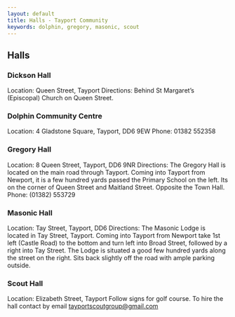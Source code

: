 ```yaml
---
layout: default
title: Halls - Tayport Community
keywords: dolphin, gregory, masonic, scout
---
```

## Halls

### Dickson Hall
Location: Queen Street, Tayport
Directions: Behind St Margaret&#8217;s (Episcopal) Church on Queen Street.

### Dolphin Community Centre
Location: 4 Gladstone Square, Tayport, DD6 9EW
Phone: 01382 552358

### Gregory Hall
Location: 8 Queen Street, Tayport, DD6 9NR
Directions: The Gregory Hall is located on the main road through Tayport. Coming into Tayport from Newport, it is a few hundred yards passed the Primary School on the left. Its on the corner of Queen Street and Maitland Street. Opposite the Town Hall.
Phone: (01382) 553729

### Masonic Hall
Location: Tay Street, Tayport, DD6
Directions: The Masonic Lodge is located in Tay Street, Tayport. Coming into Tayport from Newport take 1st left (Castle Road) to the bottom and turn left into Broad Street, followed by a right into Tay Street. The Lodge is situated a good few hundred yards along the street on the right. Sits back slightly off the road with ample parking outside.

### Scout Hall
Location: Elizabeth Street, Tayport
Follow signs for golf course.
To hire the hall contact by email tayportscoutgroup@gmail.com

